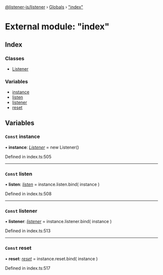 [@listener-js/listener](../README.md) › [Globals](../globals.md) › ["index"](_index_.md)

# External module: "index"


## Index

### Classes

* [Listener](../classes/_index_.listener.md)

### Variables

* [instance](_index_.md#const-instance)
* [listen](_index_.md#const-listen)
* [listener](_index_.md#const-listener)
* [reset](_index_.md#const-reset)

## Variables

### `Const` instance

• **instance**: *[Listener](../classes/_index_.listener.md)* =  new Listener()

Defined in index.ts:505

___

### `Const` listen

• **listen**: *[listen](../classes/_index_.listener.md#listen)* =  instance.listen.bind(
  instance
)

Defined in index.ts:508

___

### `Const` listener

• **listener**: *[listener](../classes/_index_.listener.md#listener)* =  instance.listener.bind(
  instance
)

Defined in index.ts:513

___

### `Const` reset

• **reset**: *[reset](../classes/_index_.listener.md#reset)* =  instance.reset.bind(
  instance
)

Defined in index.ts:517
